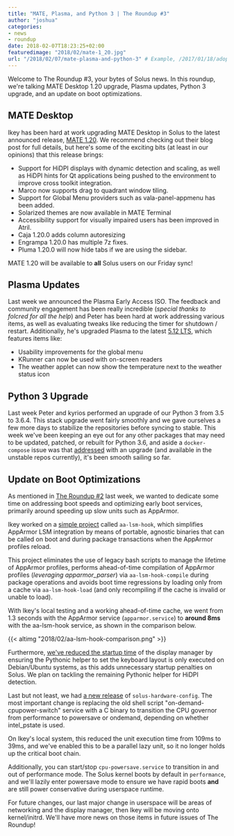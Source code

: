 ```yaml
---
title: "MATE, Plasma, and Python 3 | The Roundup #3"
author: "joshua"
categories:
- news
- roundup
date: 2018-02-07T18:23:25+02:00
featuredimage: "2018/02/mate-1_20.jpg"
url: "/2018/02/07/mate-plasma-and-python-3" # Example, /2017/01/18/adopting-flatpak-to-reassemble-third-party-applications
---
```


Welcome to The Roundup #3, your bytes of Solus news. In this roundup, we're talking MATE Desktop 1.20 upgrade, Plasma updates, Python 3 upgrade, and an update on boot optimizations.
<!--more-->

## MATE Desktop

Ikey has been hard at work upgrading MATE Desktop in Solus to the latest announced release, [MATE 1.20](https://mate-desktop.org/blog/2018-02-07-mate-1-20-released/). We recommend checking out their blog post for full details, but here's some of the exciting bits (at least in our opinions) that this release brings:

- Support for HiDPI displays with dynamic detection and scaling, as well as HiDPI hints for Qt applications being pushed to the environment to improve cross toolkit integration.
- Marco now supports drag to quadrant window tiling.
- Support for Global Menu providers such as vala-panel-appmenu has been added.
- Solarized themes are now available in MATE Terminal
- Accessibility support for visually impaired users has been improved in Atril.
- Caja 1.20.0 adds column autoresizing
- Engrampa 1.20.0 has multiple 7z fixes.
- Pluma 1.20.0 will now hide tabs if we are using the sidebar.

MATE 1.20 will be available to **all** Solus users on our Friday sync!

## Plasma Updates

Last week we announced the Plasma Early Access ISO. The feedback and community engagement has been really incredible (*special thanks to folcred for all the help*) and Peter has been hard at work addressing various items, as well as evaluating tweaks like reducing the timer for shutdown / restart. Additionally, he's upgraded Plasma to the latest [5.12 LTS](https://www.kde.org/announcements/plasma-5.12.0.php), which features items like:

- Usability improvements for the global menu
- KRunner can now be used with on-screen readers
- The weather applet can now show the temperature next to the weather status icon

## Python 3 Upgrade

Last week Peter and kyrios performed an upgrade of our Python 3 from 3.5 to 3.6.4. This stack upgrade went fairly smoothly and we gave ourselves a few more days to stabilize the repositories before syncing to stable. This week we've been keeping an eye out for any other packages that may need to be updated, patched, or rebuilt for Python 3.6, and aside a `docker-compose` issue was that [addressed](https://dev.solus-project.com/T5753) with an upgrade (and available in the unstable repos currently), it's been smooth sailing so far.

## Update on Boot Optimizations

As mentioned in [The Roundup #2](/2018/01/30/upgrades-cleanups-and-optimizations) last week, we wanted to dedicate some time on addressing boot speeds and optimizing early boot services, primarily around speeding up slow units such as AppArmor.

Ikey worked on a [simple project](https://github.com/solus-project/aa-lsm-hook) called `aa-lsm-hook`, which simplifies AppArmor LSM integration by means of portable, agnostic binaries that can be called on boot and during package transactions when the AppArmor profiles reload.

This project eliminates the use of legacy bash scripts to manage the lifetime of AppArmor profiles, performs ahead-of-time compilation of AppArmor profiles (*leveraging apparmor_parser*) via `aa-lsm-hook-compile` during package operations and avoids boot time regressions by loading only from a cache via `aa-lsm-hook-load` (and only recompiling if the cache is invalid or unable to load).

With Ikey's local testing and a working ahead-of-time cache, we went from 1.3 seconds with the AppArmor service (`apparmor.service`) to **around 8ms** with the aa-lsm-hook service, as shown in the comparison below.

{{< altimg "2018/02/aa-lsm-hook-comparison.png" >}}

Furthermore, [we've reduced the startup time](https://github.com/linuxmint/slick-greeter/commit/ef83fca41562884cad61059975e4e56a10f5a1a3) of the display manager by ensuring the Pythonic helper to set the keyboard layout is only executed on Debian/Ubuntu systems, as this adds unnecessary startup penalties on Solus. We plan on tackling the remaining Pythonic helper for HiDPI detection.

Last but not least, we had [a new release](https://github.com/solus-project/solus-hardware-config/releases/tag/v15) of `solus-hardware-config`. The most important change is replacing the old shell script "on-demand-cpupower-switch" service with a C binary to transition the CPU governor from performance to powersave or ondemand, depending on whether intel_pstate is used.

On Ikey's local system, this reduced the unit execution time from 109ms to 39ms, and we've enabled this to be a parallel lazy unit, so it no longer holds up the critical boot chain.

Additionally, you can start/stop `cpu-powersave.service` to transition in and out of performance mode. The Solus kernel boots by default in `performance`, and we'll lazily enter powersave mode to ensure we have rapid boots **and** are still power conservative during userspace runtime.

For future changes, our last major change in userspace will be areas of networking and the display manager, then Ikey will be moving onto kernel/initrd. We'll have more news on those items in future issues of The Roundup!